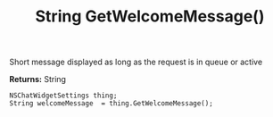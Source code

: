 ﻿---
uid: crmscript_ref_NSChatWidgetSettings_GetWelcomeMessage
title: String GetWelcomeMessage()
intellisense: NSChatWidgetSettings.GetWelcomeMessage
keywords: NSChatWidgetSettings, GetWelcomeMessage
so.topic: reference
---

Short message displayed as long as the request is in queue or active

**Returns:** String


```crmscript
NSChatWidgetSettings thing;
String welcomeMessage  = thing.GetWelcomeMessage();
```


